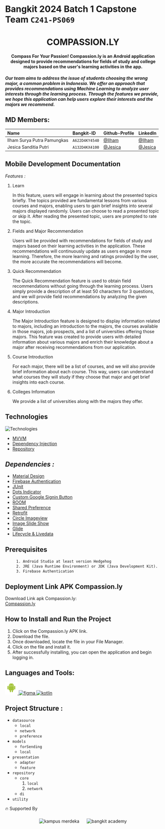 # Bangkit 2024 Batch 1 Capstone Team `C241-PS069`
<h1 align="center">COMPASSION.LY</h1>
<h4 align="center">Compass For Your Passion! Compassion.ly is an Android application designed to provide recommendations for fields of study and college majors based on the user's learning activities in the app.</h4>
<h5>
Our team aims to address the issue of students choosing the wrong major, a common problem in Indonesia. We offer an approach that provides recommendations using Machine Learning to analyze user interests through the learning process. Through the features we provide, we hope this application can help users explore their interests and the majors we recommend.</h5>

## MD Members:
| Name | Bangkit-ID     | Github-Profile  | LinkedIn |
| :-------- | :------- | :-------------------------------- | :-------------------------------- |
| Ilham Surya Putra Pamungkas      | `A622D4KY4540` | [@Ilham](https://github.com/ispamungkas) | [@Ilham](https://www.linkedin.com/in/ilham-surya-putra-pamungkas-71b63825a/) |
| Jesica Sanditia Putri      | `A132D4KX4100` | [@Jesica](https://github.com/jesicasp) | [@Jesica](https://www.linkedin.com/in/jesica-sanditia-putri/)|

## Mobile Development Documentation
 *Features :*
1. Learn
   
   In this feature, users will engage in learning about the presented topics briefly. The topics provided are fundamental lessons from various courses and majors, enabling   users to gain brief insights into several majors displayed randomly. Users can choose to read a presented topic or skip it. After reading the presented topic, users are prompted to rate the topic.
   
2. Fields and Major Recommendation
   
   Users will be provided with recommendations for fields of study and majors based on their learning activities in the application. These recommendations will continuously update as users engage in more learning. Therefore, the more learning and ratings provided by the user, the more accurate the recommendations will become.

3. Quick Recommendation
   
   The Quick Recommendation feature is used to obtain field recommendations without going through the learning process. Users simply provide a description of at least 50 characters for 3 questions, and we will provide field recommendations by analyzing the given descriptions.

4. Major Introduction
   
   The Major Introduction feature is designed to display information related to majors, including an introduction to the majors, the courses available in those majors, job prospects, and a list of universities offering those majors. This feature was created to provide users with detailed information about various majors and enrich their knowledge about a major after receiving recommendations from our application.

5. Course Introduction
    
   For each major, there will be a list of courses, and we will also provide brief information about each course. This way, users can understand what courses they will study if they choose that major and get brief insights into each course.
   
6. Colleges Information
    
      We provide a list of universities along with the majors they offer.

## Technologies 
  ![Technologies](https://dicoding-web-img.sgp1.cdn.digitaloceanspaces.com/original/academy/dos:61e970043ca90360db4661e6e35adb0220221228091054.png)
- [MVVM](https://developer.android.com/topic/architecture)
- [Dependency Injection](https://developer.android.com/training/dependency-injection)
- [Repository](https://developer.android.com/topic/architecture/data-layer)

## *Dependencies :*
- [Material Design](https://m2.material.io/develop/android)
- [Firebase Authentication](https://firebase.google.com/docs/auth?hl=id)
- [JUnit](https://junit.org/junit4/)
- [Dots Indicator](https://github.com/tommybuonomo/dotsindicator)
- [Custom Google Signin Button](https://github.com/shobhitpuri/custom-google-signin-button)
- [ROOM](https://developer.android.com/training/data-storage/room)
- [Shared Preference](https://developer.android.com/training/data-storage/shared-preferences)
- [Retrofit](https://square.github.io/retrofit/)
- [Circle Imageview](https://github.com/hdodenhof/CircleImageView)
- [Image Slide Show](https://github.com/denzcoskun/ImageSlideshow)
- [Glide](https://github.com/bumptech/glide)
- [Lifecycle & Livedata](https://developer.android.com/jetpack/androidx/releases/lifecycle)

## Prerequisites
         1. Android Studio at least version Hedgehog
         2. JRE (Java Runtime Environment) or JDK (Java Development Kit).
         3. Firebase Authentication 

## Deployment Link APK Compassion.ly

Download Link apk Compassion.ly:<br>
[Compassion.ly](#)

## How to Install and Run the Project
1. Click on the Compassion.ly APK link.
2. Download the file.
3. Once downloaded, locate the file in your File Manager.
4. Click on the file and install it.
5. After successfully installing, you can open the application and begin logging in.

## Languages and Tools:
<p align="left">
  <a href="https://developer.android.com" target="_blank" rel="noreferrer">
    <img src="https://raw.githubusercontent.com/devicons/devicon/master/icons/android/android-original-wordmark.svg" alt="android" width="40" height="40"/>
  </a>
    <a href="https://www.figma.com/" target="_blank" rel="noreferrer">
    <img src="https://www.vectorlogo.zone/logos/figma/figma-icon.svg" alt="figma" width="40" height="40"/>
  </a>
    </a>
  <a href="https://kotlinlang.org" target="_blank" rel="noreferrer">
    <img src="https://www.vectorlogo.zone/logos/kotlinlang/kotlinlang-icon.svg" alt="kotlin" width="40" height="40"/>
  </a>
</p>

###

## Project Structure :
* `datasource`
  - `local`
  - `network`
  - `preference`
* `models`
  - `forSending`
  - `local`
* `presentation`
  - `adapter`
  - `feature`
* `repository`
  - `core`
    1. `local`
    2. `network`
  - `di`
* `utility`

🔥 Supported By

###

<div align="center">
   <img src="https://encrypted-tbn0.gstatic.com/images?q=tbn:ANd9GcSeGw8kO0DxGpoYXf4pL6NgnEs7NxaFGA8H4Q&s" height="80" alt="kampus merdeka" style="margin-right:20px;"/>
  <img src="https://storage.googleapis.com/kampusmerdeka_kemdikbud_go_id/mitra/mitra_af66db2e-0997-4f52-9cc0-a14412eeeab9.png" height="80" alt="bangkit academy" style="margin-right:left0px;"/>
  
</div>

###


